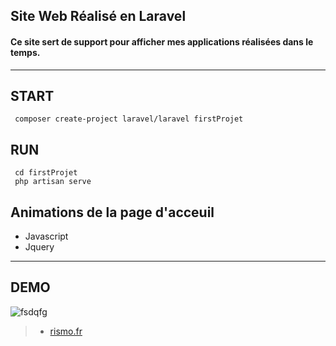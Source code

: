 
## Site Web Réalisé en Laravel 
#### Ce site sert de support pour afficher mes applications réalisées dans le temps.

***
## START
     composer create-project laravel/laravel firstProjet
    

## RUN
     cd firstProjet
     php artisan serve

## Animations de la page d'acceuil 
* Javascript
* Jquery

***

## DEMO
![fsdqfg](https://rismo.fr/images/laravel.webp)


> - [rismo.fr](https://rismo.fr/)


